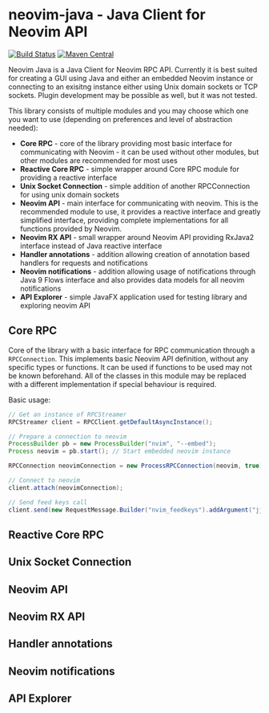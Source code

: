 # neovim-java - Java Client for Neovim API

[![Build Status](https://travis-ci.org/esensar/neovim-java.svg?branch=master)](https://travis-ci.org/esensar/neovim-java)
[![Maven Central](https://maven-badges.herokuapp.com/maven-central/com.ensarsarajcic.neovim.java/parent/badge.svg)](https://maven-badges.herokuapp.com/maven-central/com.ensarsarajcic.neovim.java/parent)

Neovim Java is a Java Client for Neovim RPC API. Currently it is best suited for creating a GUI using Java and either an embedded Neovim instance or connecting to an exisitng instance either using Unix domain sockets or TCP sockets. Plugin development may be possible as well, but it was not tested.

This library consists of multiple modules and you may choose which one you want to use (depending on preferences and level of abstraction needed):
* **Core RPC** - core of the library providing most basic interface for communicating with Neovim - it can be used without other modules, but other modules are recommended for most uses
 * **Reactive Core RPC** - simple wrapper around Core RPC module for providing a reactive interface
 * **Unix Socket Connection** - simple addition of another RPCConnection for using unix domain sockets
 * **Neovim API** - main interface for communicating with neovim. This is the recommended module to use, it provides a reactive interface and greatly simplified interface, providing complete implementations for all functions provided by Neovim.
 * **Neovim RX API** - small wrapper around Neovim API providing RxJava2 interface instead of Java reactive interface
 * **Handler annotations** - addition allowing creation of annotation based handlers for requests and notifications
 * **Neovim notifications** - addition allowing usage of notifications through Java 9 Flows interface and also provides data models for all neovim notifications
 * **API Explorer** - simple JavaFX application used for testing library and exploring neovim API

## Core RPC
Core of the library with a basic interface for RPC communication through a `RPCConnection`. This implements basic Neovim API definition, without any specific types or functions. It can be used if functions to be used may not be known beforehand. All of the classes in this module may be replaced with a different implementation if special behaviour is required.

Basic usage:
```java
// Get an instance of RPCStreamer
RPCStreamer client = RPCClient.getDefaultAsyncInstance();

// Prepare a connection to neovim
ProcessBuilder pb = new ProcessBuilder("nvim", "--embed");
Process neovim = pb.start(); // Start embedded neovim instance

RPCConnection neovimConnection = new ProcessRPCConnection(neovim, true); // true to kill neovim once connection is closed

// Connect to neovim
client.attach(neovimConnection);

// Send feed keys call
client.send(new RequestMessage.Builder("nvim_feedkeys").addArgument("jjjj").addArgument('').addArgument(false));
```

## Reactive Core RPC
## Unix Socket Connection
## Neovim API
## Neovim RX API
## Handler annotations
## Neovim notifications
## API Explorer
